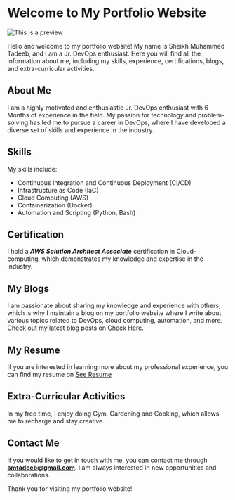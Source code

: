# Welcome to My Portfolio Website

![This is a preview](https://myoctocat.com/assets/images/base-octocat.svg)

Hello and welcome to my portfolio website! My name is Sheikh Muhammed Tadeeb, and I am a Jr. DevOps enthusiast. Here you will find all the information about me, including my skills, experience, certifications, blogs, and extra-curricular activities.

## About Me
I am a highly motivated and enthusiastic Jr. DevOps enthusiast with 6 Months of experience in the field. My passion for technology and problem-solving has led me to pursue a career in DevOps, where I have developed a diverse set of skills and experience in the industry.

## Skills
My skills include:
- Continuous Integration and Continuous Deployment (CI/CD)
- Infrastructure as Code (IaC)
- Cloud Computing (AWS)
- Containerization (Docker)
- Automation and Scripting (Python, Bash)


## Certification
I hold a ***AWS Solution Architect Associate*** certification in Cloud-computing, which demonstrates my knowledge and expertise in the industry.

## My Blogs
I am passionate about sharing my knowledge and experience with others, which is why I maintain a blog on my portfolio website where I write about various topics related to DevOps, cloud computing, automation, and more. Check out my latest blog posts on [Check Here](https://smtadeeb.github.io/smtadeeb_portfolio/single.html).

## My Resume
If you are interested in learning more about my professional experience, you can find my resume on [See Resume](https://smtadeeb.github.io/smtadeeb_portfolio/#resume-section)

## Extra-Curricular Activities
In my free time, I enjoy doing Gym, Gardening and Cooking, which allows me to recharge and stay creative.

## Contact Me
If you would like to get in touch with me, you can contact me through **smtadeeb@gmail.com**. I am always interested in new opportunities and collaborations.



Thank you for visiting my portfolio website!